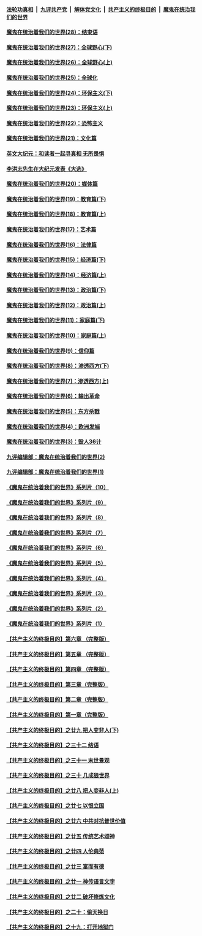 

####  [法轮功真相](../../../../basic/blob/master/README.md?t=04170531) &nbsp;|&nbsp; [九评共产党](../../../../9ping.md/blob/master/README.md?t=04170531) &nbsp;|&nbsp; [解体党文化](../../../../jtdwh.md/blob/master/README.md?t=04170531)  &nbsp;|&nbsp; [共产主义的终极目的](../../../../gczydzjmd.md/blob/master/README.md?t=04170531) &nbsp;|&nbsp; [魔鬼在统治我们的世界](../../../../mgztzwmdsj.md/blob/master/README.md?t=04170531) 

#### [魔鬼在统治着我们的世界(28)：结束语](../pages/nsc422/n10936246.md?t=04170531) 

#### [魔鬼在统治着我们的世界(27)：全球野心(下)](../pages/nsc422/n10928319.md?t=04170531) 

#### [魔鬼在统治着我们的世界(26)：全球野心(上)](../pages/nsc422/n10900318.md?t=04170531) 

#### [魔鬼在统治着我们的世界(25)：全球化](../pages/nsc422/n10788205.md?t=04170531) 

#### [魔鬼在统治着我们的世界(24)：环保主义(下)](../pages/nsc422/n10695307.md?t=04170531) 

#### [魔鬼在统治着我们的世界(23)：环保主义(上)](../pages/nsc422/n10688613.md?t=04170531) 

#### [魔鬼在统治着我们的世界(22)：恐怖主义](../pages/nsc422/n10614727.md?t=04170531) 

#### [魔鬼在统治着我们的世界(21)：文化篇](../pages/nsc422/n10597706.md?t=04170531) 

#### [英文大纪元：和读者一起寻真相 无所畏惧](../pages/nsc422/n12542027.md?t=04170531) 

#### [李洪志先生在大纪元发表《大选》](../pages/nsc422/n12534746.md?t=04170531) 

#### [魔鬼在统治着我们的世界(20)：媒体篇](../pages/nsc422/n10586579.md?t=04170531) 

#### [魔鬼在统治着我们的世界(19)：教育篇(下)](../pages/nsc422/n10564808.md?t=04170531) 

#### [魔鬼在统治着我们的世界(18)：教育篇(上)](../pages/nsc422/n10526970.md?t=04170531) 

#### [魔鬼在统治着我们的世界(17)：艺术篇](../pages/nsc422/n10499093.md?t=04170531) 

#### [魔鬼在统治着我们的世界(16)：法律篇](../pages/nsc422/n10485969.md?t=04170531) 

#### [魔鬼在统治着我们的世界(15)：经济篇(下)](../pages/nsc422/n10469975.md?t=04170531) 

#### [魔鬼在统治着我们的世界(14)：经济篇(上)](../pages/nsc422/n10457370.md?t=04170531) 

#### [魔鬼在统治着我们的世界(13)：政治篇(下)](../pages/nsc422/n10448270.md?t=04170531) 

#### [魔鬼在统治着我们的世界(12)：政治篇(上)](../pages/nsc422/n10444576.md?t=04170531) 

#### [魔鬼在统治着我们的世界(11)：家庭篇(下)](../pages/nsc422/n10440961.md?t=04170531) 

#### [魔鬼在统治着我们的世界(10)：家庭篇(上)](../pages/nsc422/n10435448.md?t=04170531) 

#### [魔鬼在统治着我们的世界(9)：信仰篇](../pages/nsc422/n10432159.md?t=04170531) 

#### [魔鬼在统治着我们的世界(8)：渗透西方(下)](../pages/nsc422/n10429603.md?t=04170531) 

#### [魔鬼在统治着我们的世界(7)：渗透西方(上)](../pages/nsc422/n10426013.md?t=04170531) 

#### [魔鬼在统治着我们的世界(6)：输出革命](../pages/nsc422/n10421536.md?t=04170531) 

#### [魔鬼在统治着我们的世界(5)：东方杀戮](../pages/nsc422/n10417707.md?t=04170531) 

#### [魔鬼在统治着我们的世界(4)：欧洲发端](../pages/nsc422/n10414890.md?t=04170531) 

#### [魔鬼在统治着我们的世界(3)：毁人36计](../pages/nsc422/n10411583.md?t=04170531) 

#### [九评编辑部：魔鬼在统治着我们的世界(2)](../pages/nsc422/n10410036.md?t=04170531) 

#### [九评编辑部：魔鬼在统治着我们的世界(1)](../pages/nsc422/n10406825.md?t=04170531) 

#### [《魔鬼在统治着我们的世界》系列片（10）](../pages/nsc422/n12292670.md?t=04170531) 

#### [《魔鬼在统治着我们的世界》系列片（9）](../pages/nsc422/n12290859.md?t=04170531) 

#### [《魔鬼在统治着我们的世界》系列片（8）](../pages/nsc422/n12287445.md?t=04170531) 

#### [《魔鬼在统治着我们的世界》系列片（7）](../pages/nsc422/n12283425.md?t=04170531) 

#### [《魔鬼在统治着我们的世界》系列片（6）](../pages/nsc422/n12282314.md?t=04170531) 

#### [《魔鬼在统治着我们的世界》系列片（5）](../pages/nsc422/n12281419.md?t=04170531) 

#### [《魔鬼在统治着我们的世界》系列片（4）](../pages/nsc422/n12274024.md?t=04170531) 

#### [《魔鬼在统治着我们的世界》系列片（3）](../pages/nsc422/n12271322.md?t=04170531) 

#### [《魔鬼在统治着我们的世界》系列片（2）](../pages/nsc422/n12269049.md?t=04170531) 

#### [《魔鬼在统治着我们的世界》系列片（1）](../pages/nsc422/n12267575.md?t=04170531) 

#### [【共产主义的终极目的】第六章 （完整版）](../pages/nsc422/n11428913.md?t=04170531) 

#### [【共产主义的终极目的】第五章 （完整版）](../pages/nsc422/n11428912.md?t=04170531) 

#### [【共产主义的终极目的】第四章 （完整版）](../pages/nsc422/n11428907.md?t=04170531) 

#### [【共产主义的终极目的】第三章（完整版）](../pages/nsc422/n11428848.md?t=04170531) 

#### [【共产主义的终极目的】第二章（完整版）](../pages/nsc422/n11428831.md?t=04170531) 

#### [【共产主义的终极目的】第一章（完整版）](../pages/nsc422/n11417651.md?t=04170531) 

#### [【共产主义的终极目的】之廿九 把人变非人(下)](../pages/nsc422/n11344140.md?t=04170531) 

#### [【共产主义的终极目的】之三十二 结语](../pages/nsc422/n11360535.md?t=04170531) 

#### [【共产主义的终极目的】之三十一 末世景观](../pages/nsc422/n11351129.md?t=04170531) 

#### [【共产主义的终极目的】之三十 几成狼世界](../pages/nsc422/n11348280.md?t=04170531) 

#### [【共产主义的终极目的】之廿八 把人变非人(上)](../pages/nsc422/n11340492.md?t=04170531) 

#### [【共产主义的终极目的】之廿七 以恨立国](../pages/nsc422/n11336944.md?t=04170531) 

#### [【共产主义的终极目的】之廿六 中共对抗普世价值](../pages/nsc422/n11324785.md?t=04170531) 

#### [【共产主义的终极目的】之廿五 传统艺术颂神](../pages/nsc422/n11296396.md?t=04170531) 

#### [【共产主义的终极目的】之廿四 人伦典范](../pages/nsc422/n11296397.md?t=04170531) 

#### [【共产主义的终极目的】之廿三 富而有德](../pages/nsc422/n11283598.md?t=04170531) 

#### [【共产主义的终极目的】之廿一 神传语言文字](../pages/nsc422/n11263265.md?t=04170531) 

#### [【共产主义的终极目的】之廿二 破坏修炼文化](../pages/nsc422/n11245728.md?t=04170531) 

#### [【共产主义的终极目的】之二十：偷天换日](../pages/nsc422/n11238846.md?t=04170531) 

#### [【共产主义的终极目的】之十九：打开地狱门](../pages/nsc422/n11206376.md?t=04170531) 

